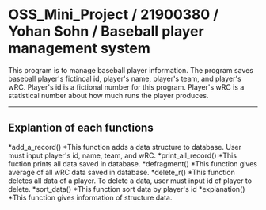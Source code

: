 OSS_Mini_Project / 21900380 / Yohan Sohn / Baseball player management system
============================================================================
This program is to manage baseball player information. The program saves baseball player's fictinoal id,
player's name, player's team, and player's wRC. Player's id is a fictional number for this program.
Player's wRC is a statistical number about how much runs the player produces.
***
Explantion of each functions
----------------------------
*add_a_record()
 *This function adds a data structure to database. User must input player's id, name, team, and wRC.
*print_all_record()
 *This fuction prints all data saved in database.
*defragment()
 *This function gives average of all wRC data saved in database.
*delete_r()
 *This function deletes all data of a player. To delete a data, user must input id of player to delete.
*sort_data()
 *This function sort data by player's id
*explanation()
 *This function gives information of structure data.
